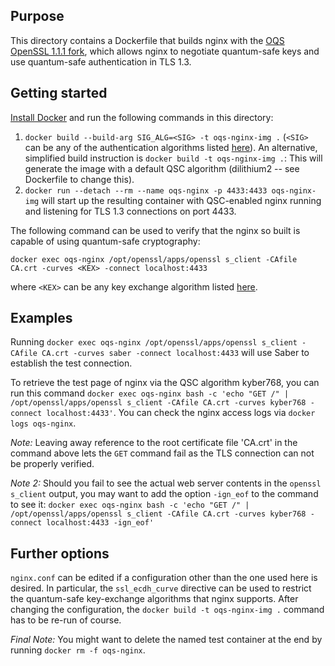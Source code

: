 ## Purpose 

This directory contains a Dockerfile that builds nginx with the [OQS OpenSSL 1.1.1 fork](https://github.com/open-quantum-safe/openssl), which allows nginx to negotiate quantum-safe keys and use quantum-safe authentication in TLS 1.3.

## Getting started

[Install Docker](https://docs.docker.com/install) and run the following commands in this directory:

1. `docker build --build-arg SIG_ALG=<SIG> -t oqs-nginx-img .` (`<SIG>` can be any of the authentication algorithms listed [here](https://github.com/open-quantum-safe/openssl#authentication)). An alternative, simplified build instruction is `docker build -t oqs-nginx-img .`: This will generate the image with a default QSC algorithm (dilithium2 -- see Dockerfile to change this).
2. `docker run --detach --rm --name oqs-nginx -p 4433:4433 oqs-nginx-img` will start up the resulting container with QSC-enabled nginx running and listening for TLS 1.3 connections on port 4433.

The following command can be used to verify that the nginx so built is capable of using quantum-safe cryptography:

`docker exec oqs-nginx /opt/openssl/apps/openssl s_client -CAfile CA.crt -curves <KEX> -connect localhost:4433`

where `<KEX>` can be any key exchange algorithm listed [here](https://github.com/open-quantum-safe/openssl#key-exchange).

## Examples

Running `docker exec oqs-nginx /opt/openssl/apps/openssl s_client -CAfile CA.crt -curves saber -connect localhost:4433` will use Saber to establish the test connection.

To retrieve the test page of nginx via the QSC algorithm kyber768, you can run this command `docker exec oqs-nginx bash -c 'echo "GET /" | /opt/openssl/apps/openssl s_client -CAfile CA.crt -curves kyber768 -connect localhost:4433'`. You can check the nginx access logs via `docker logs oqs-nginx`.

*Note:* Leaving away reference to the root certificate file 'CA.crt' in the command above lets the `GET` command fail as the TLS connection can not be properly verified.

*Note 2:* Should you fail to see the actual web server contents in the `openssl s_client` output, you may want to add the option `-ign_eof` to the command to see it: `docker exec oqs-nginx bash -c 'echo "GET /" | /opt/openssl/apps/openssl s_client -CAfile CA.crt -curves kyber768 -connect localhost:4433 -ign_eof'`


## Further options

`nginx.conf` can be edited if a configuration other than the one used here is desired. In particular, the `ssl_ecdh_curve` directive can be used to restrict the quantum-safe key-exchange algorithms that nginx supports. After changing the configuration, the `docker build -t oqs-nginx-img .` command has to be re-run of course.

*Final Note:* You might want to delete the named test container at the end by running `docker rm -f oqs-nginx`.
